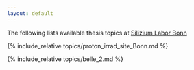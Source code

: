 ```yaml
---
layout: default
---
```


The following lists available thesis topics at [Silizium Labor Bonn](https://github.com/SiLab-Bonn)

{% include_relative topics/proton_irrad_site_Bonn.md %}

{% include_relative topics/belle_2.md %}

